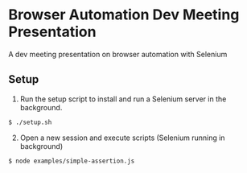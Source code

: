 # Browser Automation Dev Meeting Presentation

A dev meeting presentation on browser automation with Selenium

## Setup

1. Run the setup script to install and run a Selenium server in the background.

```bash
$ ./setup.sh
```

2. Open a new session and execute scripts (Selenium running in background)

```bash
$ node examples/simple-assertion.js
```
